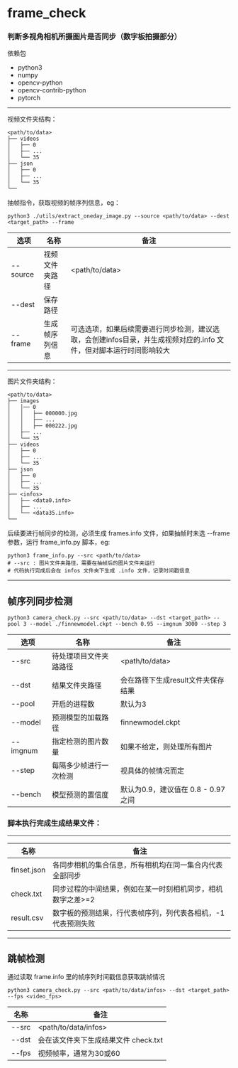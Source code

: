 # frame_check

### 判断多视角相机所摄图片是否同步（数字板拍摄部分）

依赖包
- python3
- numpy
- opencv-python
- opencv-contrib-python
- pytorch
---

视频文件夹结构：
``` 
<path/to/data>
├── videos
│   ├── 0
│   ├── ...
│   └── 35
├── json
│   ├── 0
│   ├── ...
│   └── 35
└── 
```
抽帧指令，获取视频的帧序列信息，eg：
```
python3 ./utils/extract_oneday_image.py --source <path/to/data> --dest <target_path> --frame
``` 
|选项|名称|备注|
|----|----|----|
|--source|视频文件夹路径|<path/to/data>|
|--dest|保存路径||
|--frame|生成帧序列信息|可选选项，如果后续需要进行同步检测，建议选取，会创建infos目录，并生成视频对应的.info 文件，但对脚本运行时间影响较大|
---

图片文件夹结构：
``` 
<path/to/data>
├── images
│   │── 0
│   │   ├── 000000.jpg
│   │   ├── ...
│   │   ├── 000222.jpg
│   ├── ...
│   └── 35
├── videos
│   ├── 0
│   ├── ...
│   └── 35
├── json
│   ├── 0
│   ├── ...
│   └── 35
├── <infos>
│   ├── <data0.info>
│   ├── ...
│   └── <data35.info>
└── 
```
后续要进行帧同步的检测，必须生成 frames.info 文件，如果抽帧时未选 --frame 参数，运行 frame_info.py 脚本，eg:
```
python3 frame_info.py --src <path/to/data>
# --src : 图片文件夹路径，需要在抽帧后的图片文件夹运行
# 代码执行完成后会在 infos 文件夹下生成 .info 文件，记录时间戳信息
```
---
## 帧序列同步检测
```
python3 camera_check.py --src <path/to/data> --dst <target_path> --pool 3 --model ./finnewmodel.ckpt --bench 0.95 --imgnum 3000 --step 3

```
|选项|名称|备注|
|----|----|----|
|--src|待处理项目文件夹路路径|<path/to/data>|
|--dst|结果文件夹路径|会在路径下生成result文件夹保存结果|
|--pool|开启的进程数|默认为3|
|--model|预测模型的加载路径|finnewmodel.ckpt|
|--imgnum|指定检测的图片数量|如果不给定，则处理所有图片|
|--step|每隔多少帧进行一次检测|视具体的帧情况而定|
|--bench|模型预测的置信度|默认为0.9，建议值在 0.8 - 0.97 之间|


### 脚本执行完成生成结果文件： <br>
---
|名称|备注|
|----|----|
|finset.json|各同步相机的集合信息，所有相机均在同一集合内代表全部同步|
|check.txt|同步过程的中间结果，例如在某一时刻相机同步，相机数字之差>=2|
|result.csv|数字板的预测结果，行代表帧序列，列代表各相机，-1代表预测失败|

---
## 跳帧检测
通过读取 frame.info 里的帧序列时间戳信息获取跳帧情况
```
python3 camera_check.py --src <path/to/data/infos> --dst <target_path> --fps <video_fps>

```
|名称|备注|
|----|----|
|--src|<path/to/data/infos>|
|--dst|会在该文件夹下生成结果文件 check.txt|
|--fps|视频帧率，通常为30或60|

